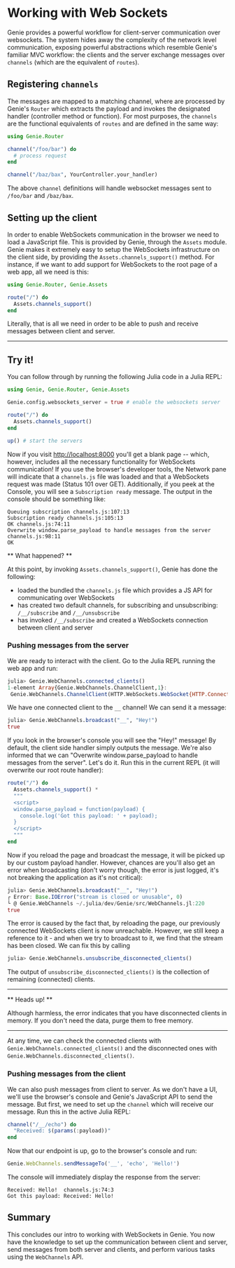 # Working with Web Sockets

Genie provides a powerful workflow for client-server communication over websockets. The system hides away the complexity of the network level communication, exposing powerful abstractions which resemble Genie's familiar MVC workflow: the clients and the server exchange messages over `channels` (which are the equivalent of `routes`).

## Registering `channels`

The messages are mapped to a matching channel, where are processed by Genie's `Router` which extracts the payload and invokes the designated handler (controller method or function). For most purposes, the `channels` are the functional equivalents of `routes` and are defined in the same way:

```julia
using Genie.Router

channel("/foo/bar") do
  # process request
end

channel("/baz/bax", YourController.your_handler)
```

The above `channel` definitions will handle websocket messages sent to `/foo/bar` and `/baz/bax`.

## Setting up the client

In order to enable WebSockets communication in the browser we need to load a JavaScript file. This is provided by Genie, through the `Assets` module. Genie makes it extremely easy to setup the WebSockets infrastructure on the client side, by providing the `Assets.channels_support()` method. For instance, if we want to add support for WebSockets to the root page of a web app, all we need is this:

```julia
using Genie.Router, Genie.Assets

route("/") do
  Assets.channels_support()
end
```

Literally, that is all we need in order to be able to push and receive messages between client and server.

---

## Try it!

You can follow through by running the following Julia code in a Julia REPL:

```julia
using Genie, Genie.Router, Genie.Assets

Genie.config.websockets_server = true # enable the websockets server

route("/") do
  Assets.channels_support()
end

up() # start the servers
```

Now if you visit <http://localhost:8000> you'll get a blank page -- which, however, includes all the necessary functionality for WebSockets communication! If you use the browser's developer tools, the Network pane will indicate that a `channels.js` file was loaded and that a WebSockets request was made (Status 101 over GET). Additionally, if you peek at the Console, you will see a `Subscription ready` message. The output in the console should be something like:

```text
Queuing subscription channels.js:107:13
Subscription ready channels.js:105:13
OK channels.js:74:11
Overwrite window.parse_payload to handle messages from the server channels.js:98:11
OK
```

** What happened? **

At this point, by invoking `Assets.channels_support()`, Genie has done the following:

* loaded the bundled the `channels.js` file which provides a JS API for communicating over WebSockets
* has created two default channels, for subscribing and unsubscribing: `/__/subscribe` and `/__/unsubscribe`
* has invoked `/__/subscribe` and created a WebSockets connection between client and server

### Pushing messages from the server

We are ready to interact with the client. Go to the Julia REPL running the web app and run:

```julia
julia> Genie.WebChannels.connected_clients()
1-element Array{Genie.WebChannels.ChannelClient,1}:
 Genie.WebChannels.ChannelClient(HTTP.WebSockets.WebSocket{HTTP.ConnectionPool.Transaction{Sockets.TCPSocket}}(T0  🔁    0↑🔒    0↓🔒 100s 127.0.0.1:8001:8001 ≣16, 0x01, true, UInt8[0x7b, 0x22, 0x63, 0x68, 0x61, 0x6e, 0x6e, 0x65, 0x6c, 0x22  …  0x79, 0x6c, 0x6f, 0x61, 0x64, 0x22, 0x3a, 0x7b, 0x7d, 0x7d], UInt8[], false, false), ["__"])
```

We have one connected client to the `__` channel! We can send it a message:

```julia
julia> Genie.WebChannels.broadcast("__", "Hey!")
true
```

If you look in the browser's console you will see the "Hey!" message! By default, the client side handler simply outputs the message. We're also informed that we can "Overwrite window.parse_payload to handle messages from the server". Let's do it. Run this in the current REPL (it will overwrite our root route handler):

```julia
route("/") do
  Assets.channels_support() *
  """
  <script>
  window.parse_payload = function(payload) {
    console.log('Got this payload: ' + payload);
  }
  </script>
  """
end
```

Now if you reload the page and broadcast the message, it will be picked up by our custom payload handler. However, chances are you'll also get an error when broadcasting (don't worry though, the error is just logged, it's not breaking the application as it's not critical):

```julia
julia> Genie.WebChannels.broadcast("__", "Hey!")
┌ Error: Base.IOError("stream is closed or unusable", 0)
└ @ Genie.WebChannels ~/.julia/dev/Genie/src/WebChannels.jl:220
true
```

The error is caused by the fact that, by reloading the page, our previously connected WebSockets client is now unreachable. However, we still keep a reference to it - and when we try to broadcast to it, we find that the stream has been closed. We can fix this by calling

```julia
julia> Genie.WebChannels.unsubscribe_disconnected_clients()
```

The output of `unsubscribe_disconnected_clients()` is the collection of remaining (connected) clients.

---

** Heads up! **

Although harmless, the error indicates that you have disconnected clients in memory. If you don't need the data, purge them to free memory.

---

At any time, we can check the connected clients with `Genie.WebChannels.connected_clients()` and the disconnected ones with `Genie.WebChannels.disconnected_clients()`.

### Pushing messages from the client

We can also push messages from client to server. As we don't have a UI, we'll use the browser's console and Genie's JavaScript API to send the message. But first, we need to set up the `channel` which will receive our message. Run this in the active Julia REPL:

```julia
channel("/__/echo") do
  "Received: $(params(:payload))"
end
```

Now that our endpoint is up, go to the browser's console and run:
```javascript
Genie.WebChannels.sendMessageTo('__', 'echo', 'Hello!')
```

The console will immediately display the response from the server:

```text
Received: Hello!  channels.js:74:3
Got this payload: Received: Hello!
```

## Summary

This concludes our intro to working with WebSockets in Genie. You now have the knowledge to set up the communication between client and server, send messages from both server and clients, and perform various tasks using the `WebChannels` API.
